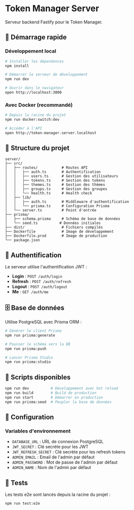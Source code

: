 # Token Manager Server

Serveur backend Fastify pour le Token Manager.

## 🚀 Démarrage rapide

### Développement local

```bash
# Installer les dépendances
npm install

# Démarrer le serveur de développement
npm run dev

# Ouvrir dans le navigateur
open http://localhost:3000
```

### Avec Docker (recommandé)

```bash
# Depuis la racine du projet
npm run docker:switch:dev

# Accéder à l'API
open http://token-manager.server.localhost
```

## 📁 Structure du projet

```
server/
├── src/
│   ├── routes/           # Routes API
│   │   ├── auth.ts       # Authentification
│   │   ├── users.ts      # Gestion des utilisateurs
│   │   ├── tokens.ts     # Gestion des tokens
│   │   ├── themes.ts     # Gestion des thèmes
│   │   ├── groups.ts     # Gestion des groupes
│   │   └── health.ts     # Health check
│   ├── lib/
│   │   ├── auth.ts       # Middleware d'authentification
│   │   └── prisma.ts     # Configuration Prisma
│   └── server.ts         # Point d'entrée
├── prisma/
│   ├── schema.prisma     # Schéma de base de données
│   └── seed.ts          # Données initiales
├── dist/                 # Fichiers compilés
├── Dockerfile            # Image de développement
├── Dockerfile.prod       # Image de production
└── package.json
```

## 🔐 Authentification

Le serveur utilise l'authentification JWT :

- **Login** : `POST /auth/login`
- **Refresh** : `POST /auth/refresh`
- **Logout** : `POST /auth/logout`
- **Me** : `GET /auth/me`

## 🗄️ Base de données

Utilise PostgreSQL avec Prisma ORM :

```bash
# Générer le client Prisma
npm run prisma:generate

# Pousser le schéma vers la DB
npm run prisma:push

# Lancer Prisma Studio
npm run prisma:studio
```

## 📝 Scripts disponibles

```bash
npm run dev          # Développement avec hot reload
npm run build        # Build de production
npm run start        # Démarrer en production
npm run prisma:seed  # Peupler la base de données
```

## 🔧 Configuration

### Variables d'environnement

- `DATABASE_URL` : URL de connexion PostgreSQL
- `JWT_SECRET` : Clé secrète pour les JWT
- `JWT_REFRESH_SECRET` : Clé secrète pour les refresh tokens
- `ADMIN_EMAIL` : Email de l'admin par défaut
- `ADMIN_PASSWORD` : Mot de passe de l'admin par défaut
- `ADMIN_NAME` : Nom de l'admin par défaut

## 🧪 Tests

Les tests e2e sont lancés depuis la racine du projet :

```bash
npm run test:e2e
```
